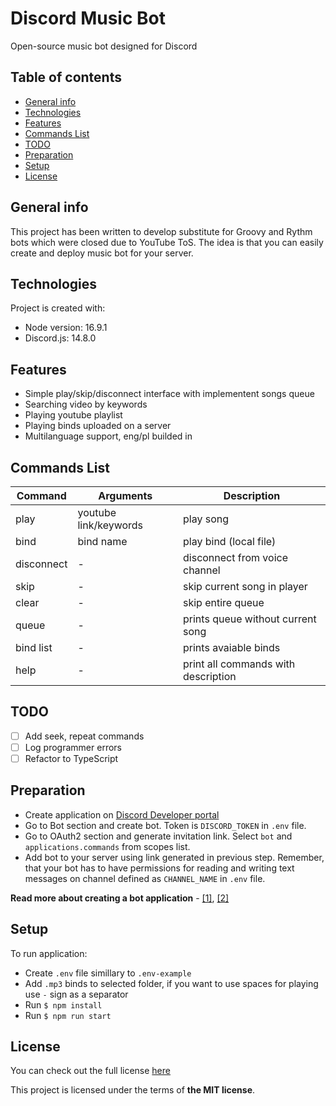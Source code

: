 # Discord Music Bot
Open-source music bot designed for Discord
## Table of contents
* [General info](#general-info)
* [Technologies](#technologies)
* [Features](#features)
* [Commands List](#commands-list)
* [TODO](#todo)
* [Preparation](#preparation)
* [Setup](#setup)
* [License](#license)

## General info
This project has been written to develop substitute for Groovy and Rythm bots which were closed due to YouTube ToS. The idea is that you can easily create and deploy music bot for your server.
	
## Technologies
Project is created with:
* Node version: 16.9.1
* Discord.js: 14.8.0
	
## Features
* Simple play/skip/disconnect interface with implementent songs queue
* Searching video by keywords
* Playing youtube playlist
* Playing binds uploaded on a server
* Multilanguage support, eng/pl builded in

## Commands List

| Command  | Arguments | Description |
| ------------- | ------------- | ------------- |
| play  | youtube link/keywords  | play song |
| bind | bind name | play bind (local file) |
| disconnect  | -  | disconnect from voice channel |
| skip | - | skip current song in player |
| clear | - | skip entire queue |
| queue | - | prints queue without current song |
| bind list | - | prints avaiable binds |
| help | - | print all commands with description |

## TODO
- [ ] Add seek, repeat commands
- [ ] Log programmer errors
- [ ] Refactor to TypeScript

## Preparation

- Create application on [Discord Developer portal](https://discord.com/developers/applications)
- Go to Bot section and create bot. Token is `DISCORD_TOKEN` in `.env` file. 
- Go to OAuth2 section and generate invitation link. Select `bot` and `applications.commands` from scopes list. 
- Add bot to your server using link generated in previous step. Remember, that your bot has to have permissions for reading and writing text messages on channel defined as `CHANNEL_NAME` in `.env` file.

**Read more about creating a bot application** - [[1]](https://discordjs.guide/preparations/setting-up-a-bot-application.html), [[2]](https://discordjs.guide/preparations/adding-your-bot-to-servers.html)

## Setup
To run application:
- Create `.env` file simillary to `.env-example`
- Add `.mp3` binds to selected folder, if you want to use spaces for playing use `-` sign as a separator
- Run `$ npm install`
- Run `$ npm run start`

## License
You can check out the full license [here](./LICENSE)

This project is licensed under the terms of **the MIT license**.
